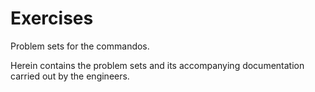 # Exercises
Problem sets for the commandos.

Herein contains the problem sets and its accompanying documentation carried out by the engineers.

